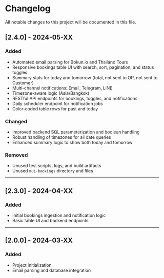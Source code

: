 # Changelog

All notable changes to this project will be documented in this file.

## [2.4.0] - 2024-05-XX
### Added
- Automated email parsing for Bokun.io and Thailand Tours
- Responsive bookings table UI with search, sort, pagination, and status toggles
- Summary stats for today and tomorrow (total, not sent to OP, not sent to Customer)
- Multi-channel notifications: Email, Telegram, LINE
- Timezone-aware logic (Asia/Bangkok)
- RESTful API endpoints for bookings, toggles, and notifications
- Daily scheduler endpoint for notification jobs
- Color-coded table rows for past and today

### Changed
- Improved backend SQL parameterization and boolean handling
- Robust handling of timezones for all date queries
- Enhanced summary logic to show both today and tomorrow

### Removed
- Unused test scripts, logs, and build artifacts
- Unused `mui-bookings` directory and files

---

## [2.3.0] - 2024-04-XX
### Added
- Initial bookings ingestion and notification logic
- Basic table UI and backend endpoints

---

## [2.0.0] - 2024-03-XX
### Added
- Project initialization
- Email parsing and database integration 